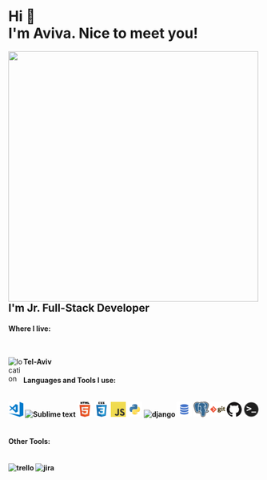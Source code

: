 <h1> Hi 👋 <br>
I'm Aviva. Nice to meet you! </h1>


<img align="left" height="500px" width="500px" src="https://image.freepik.com/free-vector/single-page-application-abstract-concept-illustration-spa-web-page-web-development-trend-app-inside-browser-dynamically-rewriting-page-responsive-website-creation_335657-899.jpg">  

<h2> I'm Jr. Full-Stack Developer </h2>


<h4>Where I live: </h4> <br>

<img align="left" alt="location" width="30px" src="https://img.icons8.com/material/48/000000/worldwide-location--v1.png"/> <strong> Tel-Aviv </stong>


<h4> Languages and Tools I use: </h4> <br>


<img  alt="Visual Studio Code" width="30px" src="https://raw.githubusercontent.com/github/explore/80688e429a7d4ef2fca1e82350fe8e3517d3494d/topics/visual-studio-code/visual-studio-code.png" />

<img alt="Sublime text" width="30px" src="https://img.icons8.com/fluent/48/fa314a/sublime-text.png"/> 

<img alt="HTML5" width="30px" src="https://raw.githubusercontent.com/github/explore/80688e429a7d4ef2fca1e82350fe8e3517d3494d/topics/html/html.png" />

<img alt="CSS3" width="30px" src="https://raw.githubusercontent.com/github/explore/80688e429a7d4ef2fca1e82350fe8e3517d3494d/topics/css/css.png" />

<img alt="JavaScript" width="30px" src="https://raw.githubusercontent.com/github/explore/80688e429a7d4ef2fca1e82350fe8e3517d3494d/topics/javascript/javascript.png" />

<img alt="python" width="30px" src="https://raw.githubusercontent.com/github/explore/80688e429a7d4ef2fca1e82350fe8e3517d3494d/topics/python/python.png" />

<img alt="django" width="30px" src="https://img.icons8.com/color/48/000000/django.png"/>

<img alt="SQL" width="30px" src="https://raw.githubusercontent.com/github/explore/80688e429a7d4ef2fca1e82350fe8e3517d3494d/topics/sql/sql.png" />

<img alt="postgreSQL" width="30px" src="https://raw.githubusercontent.com/github/explore/80688e429a7d4ef2fca1e82350fe8e3517d3494d/topics/postgresql/postgresql.png" />

<img alt="Git" width="30px" src="https://raw.githubusercontent.com/github/explore/80688e429a7d4ef2fca1e82350fe8e3517d3494d/topics/git/git.png" />

<img alt="GitHub" width="30px" src="https://raw.githubusercontent.com/github/explore/78df643247d429f6cc873026c0622819ad797942/topics/github/github.png" />

<img alt="Terminal" width="30px" src="https://raw.githubusercontent.com/github/explore/80688e429a7d4ef2fca1e82350fe8e3517d3494d/topics/terminal/terminal.png" />


<br>
<br>


<h4> Other Tools: </h4> <br>

<img alt="trello" width="30px" src="https://img.icons8.com/color/48/000000/trello.png"/>

<img  alt="jira"  width="30px" src="https://img.icons8.com/color/48/000000/jira.png"/>
